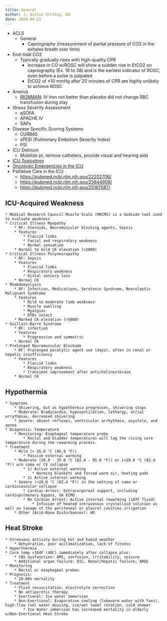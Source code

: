 ```yaml
---
title: General
author: J. Austin Straley, DO
date: 2024-04-21
---
```


* ACLS
    * General
        * Capnography (measurement of partial pressure of CO2 in the exhales breath over time)
* End-tidal CO2
    * Typically gradually rises with high-quality CPR
        * Increase in CO w/ROSC will show a sudden rise in EtCO2 on capnography (Ex. 16 to 38) and is the earliest indicator of ROSC, even before a pulse is palpated
        * EtCO2 of ≤10 mmHg after 20 minutes of CPR are highly unlikely to achieve ROSC
* Anemia
    * [IRONMAN][1]: IV Iron not better than placebo did not change RBC transfusion during stay
* Illness Severity Assessment
    * qSOFA
    * APACHE IV
    * SAPs
* Disease Specific Scoring Systems
    * CURB65
    * sPESI (Pulmonary Embolism Severity Index)
    * PSI
* ICU Delirium
    * Mobilize pt, remove catheters, provide visual and hearing aids 
* [ICU Toxicology][2]
* [Oncologic Emergencies in the ICU][3] 
* Palliative Care in the ICU
    * https://pubmed.ncbi.nlm.nih.gov/22202706/
    * https://pubmed.ncbi.nlm.nih.gov/25644909/
    * https://pubmed.ncbi.nlm.nih.gov/25167087/ 

## ICU-Acquired Weakness 
    * Medical Research Council Muscle Scale (MRCMS) is a bedside tool used to evaluate weakness 
    * Critical Illness Myopathy
        * RF: Steroids, Neuromuscular blocking agents, Sepsis
        * Features
            * Flaccid limbs
            * Facial and respiratory weakness
            * Normal sensation
        * Normal to mild CK elevation (<2000)
    * Critical Illness Polyneuropathy
        * RF: Sepsis
        * Features
            * Flaccid limbs
            * Respiratory weakness
            * Distal sensory loss
        * Normal CK
    * Rhabdomyolysis
        * RF: Infection, Medications, Serotonin Syndrome, Neuroleptic Malignant Syndrome
        * Features
            * Mild to moderate limb weakness
            * Muscle swelling
            * Myalgias
            * DTRs intact
        * Marked CK elevation (>5000)
    * Guillain-Barre Syndrome
        * RF: infection
        * Features
            * Progressive and symmetric
        * Normal CK
    * Prolonged Neuromuscular Blockade
        * RF: Prolonged paralytic agent use (days), often in renal or hepatic insufficiency
        * Features
            * Flaccid limbs
            * Respiratory weakness
            * Transient improvement after anticholinesterase
        * Normal CK

## Hypothermia
    * Symptoms
        * Shivering, but as hypothermia progresses, shivering stops
        * Moderate: Bradycardia, hypoventilation, lethargy, atrial arrythmias, decreased shivering
        * Severe: absent reflexes, ventricular arrhythmia, asystole, and apnea
    * Diagnosis: Temperature
        * Monitoring: Esophageal temperature probe
            * Rectal and bladder temperatures will lag the rising core temperature during the rewarming process.
    * Treatment
        * Mild (> 35.0 °C (95.0 °F))
            * Passive external warming
        * Moderate (28.0 - 35.0 °C (82.4 - 95.0 °F)) or (<28.0 °C (82.4 °F)) w/o coma or CV collapse
            * 1) Active external warming
                * Warming blankets and forced warm air, heating pads
            * 2) Active internal warming
        * Severe (<28.0 °C (82.4 °F)) in the setting of coma or cardiovascular collapse
            * Cardiac Arrest: Extracorporeal support, including cardiopulmonary bypass, VA ECMO
            * No Cardiac Arrest: Active internal rewarming (107F fluid)
                * Infusion of heated intravenous crystalloid solution as well as lavage of the peritoneal or pleural cavities irrigation
        * Other (Acid-Base Disturbances): HD

## Heat Stroke
    * Strenuous activity during hot and humid weather
        * Dehydration, poor acclimatization, lack of fitness
    * Hyperthermia
    * Core temp >104F (40C) immediately after collapse plus:
        * CNS dysfunction: AMS, confusion, irritability, seizure
        * Additional organ failure: DIC, Renal/Hepatic failure, ARDS
    * Monitoring
        * Rectal or esophageal probes
    * Prognosis:
        * 20-60% mortality
    * Treatment
        * Fluid resuscitation, electrolyte correction
        * No antipyretic therapy
        * Exertional: Ice water immersion
        * Non-Exertional: Evaporative cooling (lukewarm water with fans), high-flow cool water dousing, ice/wet towel rotation, cold shower
            * Ice Water immersion has increased mortality in elderly w/Non-Exertional Heat Stroke


[1]: https://pubmed.ncbi.nlm.nih.gov/27686346/{:target:"_blank"}
[2]: https://pubmed.ncbi.nlm.nih.gov/21896525/
[3]: https://journals.lww.com/ccmjournal/abstract/2012/07000/oncologic_emergencies.27.aspx